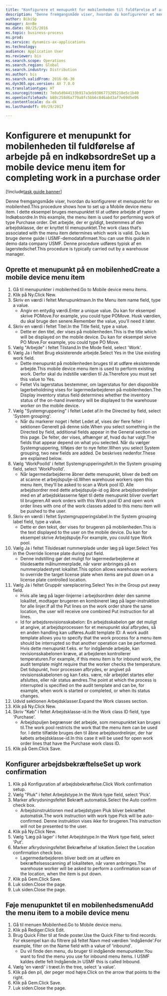 ```yaml
--- 
title: "Konfigurere et menupunkt for mobilenheden til fuldførelse af arbejde på en indkøbsordre"
description: "Denne fremgangsmåde viser, hvordan du konfigurerer et menupunkt for en mobilenhed."
author: BibiSp
manager: AnnBe
ms.date: 08/25/2016
ms.topic: business-process
ms.prod: 
ms.service: dynamics-ax-applications
ms.technology: 
audience: Application User
ms.reviewer: bis
ms.search.scope: Operations
ms.search.region: Global
ms.search.industry: Distribution
ms.author: bis
ms.search.validFrom: 2016-06-30
ms.dyn365.ops.version: AX 7.0.0
ms.translationtype: HT
ms.sourcegitcommit: 7e0a5d044133b917a3eb9386773205218e5c1b40
ms.openlocfilehash: b80c258d6a779a8fc5bb6c846abd3af7e69d5e06
ms.contentlocale: da-dk
ms.lasthandoff: 09/29/2017

---
```

# <a name="set-up-a-mobile-device-menu-item-for-completing-work-in-a-purchase-order"></a><span data-ttu-id="118e6-103">Konfigurere et menupunkt for mobilenheden til fuldførelse af arbejde på en indkøbsordre</span><span class="sxs-lookup"><span data-stu-id="118e6-103">Set up a mobile device menu item for completing work in a purchase order</span></span>

[!include[task guide banner](../../includes/task-guide-banner.md)]

<span data-ttu-id="118e6-104">Denne fremgangsmåde viser, hvordan du konfigurerer et menupunkt for en mobilenhed.</span><span class="sxs-lookup"><span data-stu-id="118e6-104">This procedure shows how to set up a Mobile device menu item.</span></span> <span data-ttu-id="118e6-105">I dette eksempel bruges menupunktet til at udføre arbejde af typen Indkøbsordre.</span><span class="sxs-lookup"><span data-stu-id="118e6-105">In this example, the menu item is used for performing work of type Purchase order.</span></span> <span data-ttu-id="118e6-106">Det arbejde, der er gyldigt, bestemmes af den arbejdsklasse, der er knyttet til menupunktet.</span><span class="sxs-lookup"><span data-stu-id="118e6-106">The work class that’s associated with the menu item determines which work is valid.</span></span> <span data-ttu-id="118e6-107">Du kan bruge denne guide i USMF-demodatafirmaet.</span><span class="sxs-lookup"><span data-stu-id="118e6-107">You can use this guide in demo data company USMF.</span></span> <span data-ttu-id="118e6-108">Denne procedure udføres typisk af en lagerstedschef.</span><span class="sxs-lookup"><span data-stu-id="118e6-108">This procedure is typically carried out by a warehouse manager.</span></span>


## <a name="create-a-mobile-device-menu-item"></a><span data-ttu-id="118e6-109">Oprette et menupunkt på en mobilenhed</span><span class="sxs-lookup"><span data-stu-id="118e6-109">Create a mobile device menu item</span></span>
1. <span data-ttu-id="118e6-110">Gå til menupunkter i mobilenhed.</span><span class="sxs-lookup"><span data-stu-id="118e6-110">Go to Mobile device menu items.</span></span>
2. <span data-ttu-id="118e6-111">Klik på Ny.</span><span class="sxs-lookup"><span data-stu-id="118e6-111">Click New.</span></span>
3. <span data-ttu-id="118e6-112">Skriv en værdi i feltet Menupunktnavn.</span><span class="sxs-lookup"><span data-stu-id="118e6-112">In the Menu item name field, type a value.</span></span>
    * <span data-ttu-id="118e6-113">Angiv en entydig værdi.</span><span class="sxs-lookup"><span data-stu-id="118e6-113">Enter a unique value.</span></span> <span data-ttu-id="118e6-114">Du kan for eksempel skrive POMove.</span><span class="sxs-lookup"><span data-stu-id="118e6-114">For example, you could type POMove.</span></span> <span data-ttu-id="118e6-115">Husk værdien, du skal bruge den senere.</span><span class="sxs-lookup"><span data-stu-id="118e6-115">Remember the value, you'll need it later.</span></span>  
4. <span data-ttu-id="118e6-116">Skriv en værdi i feltet Titel.</span><span class="sxs-lookup"><span data-stu-id="118e6-116">In the Title field, type a value.</span></span>
    * <span data-ttu-id="118e6-117">Dette er den titel, der vises på mobilenheden.</span><span class="sxs-lookup"><span data-stu-id="118e6-117">This is the title which will be displayed on the mobile device.</span></span> <span data-ttu-id="118e6-118">Du kan for eksempel skrive PO Move.</span><span class="sxs-lookup"><span data-stu-id="118e6-118">For example, you could type PO Move.</span></span>  
5. <span data-ttu-id="118e6-119">Vælg "Arbejde" i feltet Tilstand.</span><span class="sxs-lookup"><span data-stu-id="118e6-119">In the Mode field, select 'Work'.</span></span>
6. <span data-ttu-id="118e6-120">Vælg Ja i feltet Brug eksisterende arbejde.</span><span class="sxs-lookup"><span data-stu-id="118e6-120">Select Yes in the Use existing work field.</span></span>
    * <span data-ttu-id="118e6-121">Dette menupunkt på mobilenheden bruges til at udføre eksisterende arbejde.</span><span class="sxs-lookup"><span data-stu-id="118e6-121">This mobile device menu item is used to perform existing work.</span></span> <span data-ttu-id="118e6-122">Derfor skal du indstille værdien til Ja.</span><span class="sxs-lookup"><span data-stu-id="118e6-122">Therefore you must set this value to Yes.</span></span>  
    * <span data-ttu-id="118e6-123">Feltet Vis lagerstatus bestemmer, om lagerstatus for den disponible lagerbeholdning vises for lagermedarbejderen på mobilenheden.</span><span class="sxs-lookup"><span data-stu-id="118e6-123">The Display inventory status field determines whether the inventory status of the on-hand inventory will be displayed to the warehouse worker on the mobile device.</span></span>  
7. <span data-ttu-id="118e6-124">Vælg "Systemgruppering" i feltet Ledet af.</span><span class="sxs-lookup"><span data-stu-id="118e6-124">In the Directed by field, select 'System grouping'.</span></span>
    * <span data-ttu-id="118e6-125">Når du markerer noget i feltet Ledet af, vises der flere felter i sektionen Generelt på denne side.</span><span class="sxs-lookup"><span data-stu-id="118e6-125">When you select something in the Directed by field, additional fields appear in the General section on this page.</span></span> <span data-ttu-id="118e6-126">De felter, der vises, afhænger af, hvad du har valgt.</span><span class="sxs-lookup"><span data-stu-id="118e6-126">The fields that appear depend on what you selected.</span></span> <span data-ttu-id="118e6-127">Når du vælger Systemgruppering, tilføjes der to nye felter.</span><span class="sxs-lookup"><span data-stu-id="118e6-127">When you select System grouping, two new fields are added.</span></span> <span data-ttu-id="118e6-128">De beskrives nedenfor.</span><span class="sxs-lookup"><span data-stu-id="118e6-128">These are explained below.</span></span>  
8. <span data-ttu-id="118e6-129">Vælg 'WorkPoolId' i feltet Systemgrupperingsfelt.</span><span class="sxs-lookup"><span data-stu-id="118e6-129">In the System grouping field, select 'WorkPoolId'.</span></span>
    * <span data-ttu-id="118e6-130">Når lagermedarbejderne åbner dette menupunkt, bliver de bedt om at scanne et arbejdspulje-id.</span><span class="sxs-lookup"><span data-stu-id="118e6-130">When warehouse workers open this menu item, they’ll be asked to scan a Work pool ID.</span></span> <span data-ttu-id="118e6-131">Alle arbejdsordrer med dette arbejdspulje-id og åbne arbejdsordrelinjer med en af arbejdsklasserne føjet til dette menupunkt bliver overført til brugeren.</span><span class="sxs-lookup"><span data-stu-id="118e6-131">All work orders with this Work pool ID and open work order lines with one of the work classes added to this menu item will be pushed to the user.</span></span>  
9. <span data-ttu-id="118e6-132">Skriv en værdi i feltet Systemgrupperingslabel.</span><span class="sxs-lookup"><span data-stu-id="118e6-132">In the System grouping label field, type a value.</span></span>
    * <span data-ttu-id="118e6-133">Dette er den tekst, der vises for brugeren på mobilenheden.</span><span class="sxs-lookup"><span data-stu-id="118e6-133">This is the text displayed to the user on the mobile device.</span></span> <span data-ttu-id="118e6-134">Du kan for eksempel skrive Arbejdspulje.</span><span class="sxs-lookup"><span data-stu-id="118e6-134">For example, you could type Work pool.</span></span>  
10. <span data-ttu-id="118e6-135">Vælg Ja i feltet Tilsidesæt nummerplade under læg på lager.</span><span class="sxs-lookup"><span data-stu-id="118e6-135">Select Yes in the Override license plate during put field.</span></span>
    * <span data-ttu-id="118e6-136">Denne indstilling gør det muligt for lagermedarbejderne at tilsidesætte målnummerplade, når varer anbringes på en nummerpladestyret lokalitet.</span><span class="sxs-lookup"><span data-stu-id="118e6-136">This option allows warehouse workers to override the target license plate when items are put down on a license plate controlled location.</span></span>  
11. <span data-ttu-id="118e6-137">Vælg Ja i feltet Gruppér vareplacering.</span><span class="sxs-lookup"><span data-stu-id="118e6-137">Select Yes in the Group put away field.</span></span>
    * <span data-ttu-id="118e6-138">Hvis alle læg på lager-linjerne i arbejdsordren deler den samme lokalitet, modtager brugeren en kombineret læg på lager-instruktion for alle linjer.</span><span class="sxs-lookup"><span data-stu-id="118e6-138">If all the Put lines on the work order share the same location, the user will receive one combined Put instruction for all lines.</span></span>  
    * <span data-ttu-id="118e6-139">Id for arbejdsrevisionsskabelon: En arbejdsskabelon gør det muligt at angive, at arbejdsprocessen for et menupunkt skal afbrydes, så en anden handling kan udføres.</span><span class="sxs-lookup"><span data-stu-id="118e6-139">Audit template ID: A work audit template allows you to specify that the work process for a menu item should be interrupted so that another operation can be performed.</span></span> <span data-ttu-id="118e6-140">Hvis dette menupunkt f.eks. er for indgående arbejde, kan revisionsskabelonen kræve, at arbejderen kontrollerer temperaturen.</span><span class="sxs-lookup"><span data-stu-id="118e6-140">For example, if this menu item is for inbound work, the audit template might require that the worker checks the temperature.</span></span> <span data-ttu-id="118e6-141">Det tidspunkt, hvor processen afbrydes, er angivet på revisionsskabelonen og kan f.eks. være, når arbejdet startes eller afsluttes, eller når status ændres.</span><span class="sxs-lookup"><span data-stu-id="118e6-141">The point at which the process is interrupted is specified on the audit template and can be, for example, when work is started or completed, or when its status changes.</span></span>  
12. <span data-ttu-id="118e6-142">Udvid sektionen Arbejdsklasser.</span><span class="sxs-lookup"><span data-stu-id="118e6-142">Expand the Work classes section.</span></span>
13. <span data-ttu-id="118e6-143">Klik på Ny.</span><span class="sxs-lookup"><span data-stu-id="118e6-143">Click New.</span></span>
14. <span data-ttu-id="118e6-144">Skriv "Køb" i feltet Arbejdsklasse-id.</span><span class="sxs-lookup"><span data-stu-id="118e6-144">In the Work class ID field, type 'Purchase'.</span></span>
    * <span data-ttu-id="118e6-145">Arbejdspuljen begrænser det arbejde, som menupunktet kan bruges til.</span><span class="sxs-lookup"><span data-stu-id="118e6-145">The work pool restricts the work that the menu item can be used for.</span></span> <span data-ttu-id="118e6-146">I dette tilfælde bruges den til åbne arbejdsordrelinjer, der har købets arbejdsklasse-id.</span><span class="sxs-lookup"><span data-stu-id="118e6-146">In this case it will be used for open work order lines that have the Purchase work class ID.</span></span>  
15. <span data-ttu-id="118e6-147">Klik på Gem.</span><span class="sxs-lookup"><span data-stu-id="118e6-147">Click Save.</span></span>

## <a name="set-up-work-confirmation"></a><span data-ttu-id="118e6-148">Konfigurer arbejdsbekræftelse</span><span class="sxs-lookup"><span data-stu-id="118e6-148">Set up work confirmation</span></span>
1. <span data-ttu-id="118e6-149">Klik på Konfiguration af arbejdsbekræftelse.</span><span class="sxs-lookup"><span data-stu-id="118e6-149">Click Work confirmation setup.</span></span>
2. <span data-ttu-id="118e6-150">Vælg "Pluk" i feltet Arbejdstype.</span><span class="sxs-lookup"><span data-stu-id="118e6-150">In the Work type field, select 'Pick'.</span></span>
3. <span data-ttu-id="118e6-151">Marker afkrydsningsfeltet Bekræft automatisk.</span><span class="sxs-lookup"><span data-stu-id="118e6-151">Select the Auto confirm check box.</span></span>
    * <span data-ttu-id="118e6-152">Arbejdsinstruktionen med arbejdstypen Pluk bliver bekræftet automatisk.</span><span class="sxs-lookup"><span data-stu-id="118e6-152">The work instruction with work type Pick will be auto-confirmed.</span></span> <span data-ttu-id="118e6-153">Denne instruktion vises ikke for brugeren.</span><span class="sxs-lookup"><span data-stu-id="118e6-153">This instruction will not be presented to the user.</span></span>  
4. <span data-ttu-id="118e6-154">Klik på Ny.</span><span class="sxs-lookup"><span data-stu-id="118e6-154">Click New.</span></span>
5. <span data-ttu-id="118e6-155">Vælg 'Læg på lager' i feltet Arbejdstype.</span><span class="sxs-lookup"><span data-stu-id="118e6-155">In the Work type field, select 'Put'.</span></span>
6. <span data-ttu-id="118e6-156">Marker afkrydsningsfeltet Bekræftelse af lokation.</span><span class="sxs-lookup"><span data-stu-id="118e6-156">Select the Location confirmation check box.</span></span>
    * <span data-ttu-id="118e6-157">Lagermedarbejderen bliver bedt om at udføre en bekræftelsesscanning af lokaliteten, når varen anbringes.</span><span class="sxs-lookup"><span data-stu-id="118e6-157">The warehouse worker will be asked to perform a confirmation scan of the location, when the item is put down.</span></span>  
7. <span data-ttu-id="118e6-158">Klik på Gem.</span><span class="sxs-lookup"><span data-stu-id="118e6-158">Click Save.</span></span>
8. <span data-ttu-id="118e6-159">Luk siden.</span><span class="sxs-lookup"><span data-stu-id="118e6-159">Close the page.</span></span>
9. <span data-ttu-id="118e6-160">Luk siden.</span><span class="sxs-lookup"><span data-stu-id="118e6-160">Close the page.</span></span>

## <a name="add-the-menu-item-to-a-mobile-device-menu"></a><span data-ttu-id="118e6-161">Føje menupunktet til en mobilenhedsmenu</span><span class="sxs-lookup"><span data-stu-id="118e6-161">Add the menu item to a mobile device menu</span></span>
1. <span data-ttu-id="118e6-162">Gå til menuen Mobilenhed.</span><span class="sxs-lookup"><span data-stu-id="118e6-162">Go to Mobile device menu.</span></span>
2. <span data-ttu-id="118e6-163">Klik på Rediger.</span><span class="sxs-lookup"><span data-stu-id="118e6-163">Click Edit.</span></span>
3. <span data-ttu-id="118e6-164">Brug Quick Filter til at finde poster.</span><span class="sxs-lookup"><span data-stu-id="118e6-164">Use the Quick Filter to find records.</span></span> <span data-ttu-id="118e6-165">For eksempel kan du filtrere på feltet Navn med værdien 'indgående'.</span><span class="sxs-lookup"><span data-stu-id="118e6-165">For example, filter on the Name field with a value of 'inbound'.</span></span>
    * <span data-ttu-id="118e6-166">Du vil finde den menu, du bruger til indgående menupunkter.</span><span class="sxs-lookup"><span data-stu-id="118e6-166">You want to find the menu you use for inbound menu items.</span></span> <span data-ttu-id="118e6-167">I USMF kaldes dette felt Indgående.</span><span class="sxs-lookup"><span data-stu-id="118e6-167">In USMF this is called Inbound.</span></span>  
4. <span data-ttu-id="118e6-168">Vælg 'en værdi' i træet.</span><span class="sxs-lookup"><span data-stu-id="118e6-168">In the tree, select 'a value'.</span></span>
5. <span data-ttu-id="118e6-169">Klik på den pil, der peger mod højre.</span><span class="sxs-lookup"><span data-stu-id="118e6-169">Click on the arrow that points to the right.</span></span>
6. <span data-ttu-id="118e6-170">Klik på Gem.</span><span class="sxs-lookup"><span data-stu-id="118e6-170">Click Save.</span></span>
7. <span data-ttu-id="118e6-171">Luk siden.</span><span class="sxs-lookup"><span data-stu-id="118e6-171">Close the page.</span></span>


